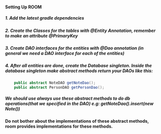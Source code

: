 #### Setting Up ROOM
##### 1. Add the latest gradle dependencies
##### 2. Create the Classes for the tables with @Entity Annotation, remember to make an attribute @PrimaryKey
##### 3. Create DAO interfaces for the entities with @Dao annotation (in general we need a DAO interface for each of the entities)
##### 4. After all entities are done, create the Database singleton. Inside the database singleton make abstract methods return your DAOs like this:
```java
    public abstract NoteDAO getNoteDao();
    public abstract PersonDAO getPersonDao();
```
#####  We should use always use these abstract methods to do db operations(that we specified in the DAO) e.g: getNoteDao().insert(new Note())
#### Do not bother about the implementations of these abstract methods, room provides implementations for these methods.

 